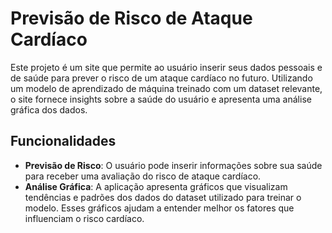 # Previsão de Risco de Ataque Cardíaco

Este projeto é um site que permite ao usuário inserir seus dados pessoais e de saúde para prever o risco de um ataque cardíaco no futuro. Utilizando um modelo de aprendizado de máquina treinado com um dataset relevante, o site fornece insights sobre a saúde do usuário e apresenta uma análise gráfica dos dados.

## Funcionalidades

- **Previsão de Risco**: O usuário pode inserir informações sobre sua saúde para receber uma avaliação do risco de ataque cardíaco.
- **Análise Gráfica**: A aplicação apresenta gráficos que visualizam tendências e padrões dos dados do dataset utilizado para treinar o modelo. Esses gráficos ajudam a entender melhor os fatores que influenciam o risco cardíaco.

